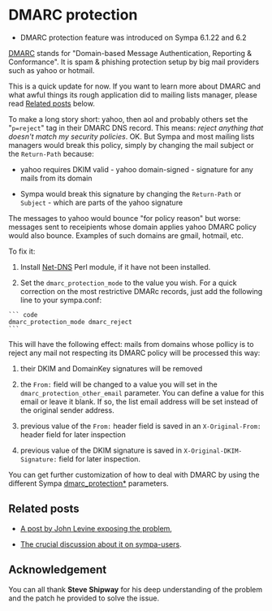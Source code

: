 DMARC protection
================

  * DMARC protection feature was introduced on Sympa 6.1.22 and 6.2

[DMARC](http://www.dmarc.org/) stands for "Domain-based Message Authentication, Reporting & Conformance". It is spam & phishing protection setup by big mail providers such as yahoo or hotmail.

This is a quick update for now. If you want to learn more about DMARC and what awful things its rough application did to mailing lists manager, please read [Related posts](#related-posts) below.

To make a long story short: yahoo, then aol and probably others set the "`p=reject`" tag in their DMARC DNS record. This means: _reject anything that doesn't match my security policies_. OK. But Sympa and most mailing lists managers would break this policy, simply by changing the mail subject or the `Return-Path` because:

  - yahoo requires DKIM valid - yahoo domain-signed - signature for any mails from its domain

  - Sympa would break this signature by changing the `Return-Path` or `Subject` - which are parts of the yahoo signature

The messages to yahoo would bounce "for policy reason" but worse: messages sent to receipients whose domain applies yahoo DMARC policy would also bounce. Examples of such domains are gmail, hotmail, etc.

To fix it:

  1. Install [Net-DNS](https://metacpan.org/release/Net-DNS) Perl module, if
     it have not been installed.

  2. Set the `dmarc_protection_mode` to the value you wish. For a quick correction on the most restrictive DMARc records, just add the following line to your sympa.conf:

    ``` code
    dmarc_protection_mode dmarc_reject
    ```

This will have the following effect: mails from domains whose pollicy is to reject any mail not respecting its DMARC policy will be processed this way:

  1. their DKIM and DomainKey signatures will be removed

  2. the `From:` field will be changed to a value you will set in the `dmarc_protection_other_email` parameter. You can define a value for this email or leave it blank. If so, the list email address will be set instead of the original sender address.

  3. previous value of the `From:` header field is saved in an `X-Original-From:` header field for later inspection

  4. previous value of the DKIM signature is saved in `X-Original-DKIM-Signature:` field for later inspection.

You can get further customization of how to deal with DMARC by using the different Sympa [dmarc_protection*](../man/sympa.conf.5.md#dmarc-protection) parameters.

Related posts
-------------

  - [A post by John Levine exposing the problem](https://jl.ly/Email/yahoobomb.html),

  - [The crucial discussion about it on sympa-users](https://listes.renater.fr/sympa/arc/sympa-users/2014-04/msg00026.html).

Acknowledgement
---------------

You can all thank **Steve Shipway** for his deep understanding of the problem and the patch he provided to solve the issue.
